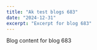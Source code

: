 ```yaml
---
title: "Ak test blogs 683"
date: "2024-12-31"
excerpt: "Excerpt for blog 683"
---
```


Blog content for blog 683
